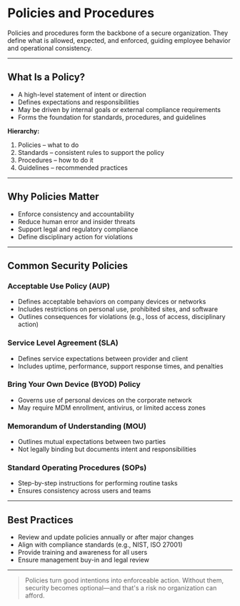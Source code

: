 # Policies and Procedures

Policies and procedures form the backbone of a secure organization. They define what is allowed, expected, and enforced, guiding employee behavior and operational consistency.

---

## What Is a Policy?

- A high-level statement of intent or direction
- Defines expectations and responsibilities
- May be driven by internal goals or external compliance requirements
- Forms the foundation for standards, procedures, and guidelines

**Hierarchy:**
1. Policies – what to do
2. Standards – consistent rules to support the policy
3. Procedures – how to do it
4. Guidelines – recommended practices

---

## Why Policies Matter

- Enforce consistency and accountability
- Reduce human error and insider threats
- Support legal and regulatory compliance
- Define disciplinary action for violations

---

## Common Security Policies

### Acceptable Use Policy (AUP)
- Defines acceptable behaviors on company devices or networks
- Includes restrictions on personal use, prohibited sites, and software
- Outlines consequences for violations (e.g., loss of access, disciplinary action)

### Service Level Agreement (SLA)
- Defines service expectations between provider and client
- Includes uptime, performance, support response times, and penalties

### Bring Your Own Device (BYOD) Policy
- Governs use of personal devices on the corporate network
- May require MDM enrollment, antivirus, or limited access zones

### Memorandum of Understanding (MOU)
- Outlines mutual expectations between two parties
- Not legally binding but documents intent and responsibilities

### Standard Operating Procedures (SOPs)
- Step-by-step instructions for performing routine tasks
- Ensures consistency across users and teams

---

## Best Practices

- Review and update policies annually or after major changes
- Align with compliance standards (e.g., NIST, ISO 27001)
- Provide training and awareness for all users
- Ensure management buy-in and legal review

---

> Policies turn good intentions into enforceable action. Without them, security becomes optional—and that's a risk no organization can afford.

